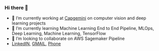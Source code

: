 ### Hi there 👋

- 🔭 I’m currently working at [Capgemini](https://www.capgemini.com/) on computer vision and deep learning projects
- 🌱 I’m currently learning  Machine Learning End to End Pipeline, MLOps, Deep Learning, Machine Learning, TensorFlow
- 👯 I’m looking to collaborate on AWS Sagemaker Pipeline
-  [LinkedIN](https://www.linkedin.com/in/raman-chopra/), [GMAIL](rmnchopra91@gmail.com), [Phone](+91-9654300420)

<!--
**rmnchopra91/rmnchopra91** is a ✨ _special_ ✨ repository because its `README.md` (this file) appears on your GitHub profile.

Here are some ideas to get you started:

- 🔭 I’m currently working on ...
- 🌱 I’m currently learning ...
- 👯 I’m looking to collaborate on ...
- 🤔 I’m looking for help with ...
- 💬 Ask me about ...
- 📫 How to reach me: ...
- 😄 Pronouns: ...
- ⚡ Fun fact: ...
-->
